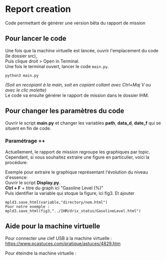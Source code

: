 # Report creation

Code permettant de générer une version bêta du rapport de mission


## Pour lancer le code
Une fois que la machine virtuelle est lancée, ouvrir l'emplacement du code (le dossier src),  
Puis clique droit > Open in Terminal.  
Une fois le terminal ouvert, lancer le code `main.py`.
```
python3 main.py
```
*(Soit en recopiant à la main, soit en copiant collant avec Ctrl+Maj V ou avec le clic molette)*  
Le code va ensuite générer le rapport de mission dans le dossier IHM.  


## Pour changer les paramètres du code
Ouvrir le script **main.py** et changer les variables **path**, **data_d**, **date_f** qui se situent en fin de code.


### Paramétrage ++
Actuellement, le rapport de mission regroupe les graphiques par topic.  
Cependant, si vous souhaitez extraire une figure en particulier, voici la procédure:

Exemple pour extraire le graphique représentant l'évolution du niveau d'essence:  
Ouvrir le script **Display.py**.  
**Ctrl + F** + titre du graph ici "Gasoline Level (%)"  
Puis identifier la variable qui stoque la figure, ici fig3. Et ajouter 
```
mpld3.save_html(variable,"directory/nom.html")
Pour notre exemple : mpld3.save_html(fig3,"../IHM/drix_status/GasolineLevel.html")
```


## Aide pour la machine virtuelle
Pour connecter une clef USB à la machine virtuelle :  
https://www.pcastuces.com/pratique/astuces/4829.htm

Pour éteindre la machine virtuelle : 




